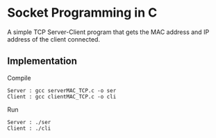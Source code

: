# Socket Programming in C

A simple TCP Server-Client program that gets the MAC address and IP address of the client connected.

## Implementation

Compile

```
Server : gcc serverMAC_TCP.c -o ser
Client : gcc clientMAC_TCP.c -o cli
```

Run 

```
Server : ./ser
Client : ./cli
```

